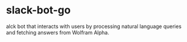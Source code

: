 ﻿# slack-bot-go

 alck bot that interacts with users by processing natural language queries and fetching answers from Wolfram Alpha. 
